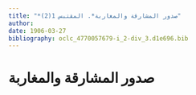 ```yaml
---
title: "*صدور المشارقة والمغاربة*. المقتبس 1(2)"
author: 
date: 1906-03-27
bibliography: oclc_4770057679-i_2-div_3.d1e696.bib
---
```




#  صدور المشارقة والمغاربة 

